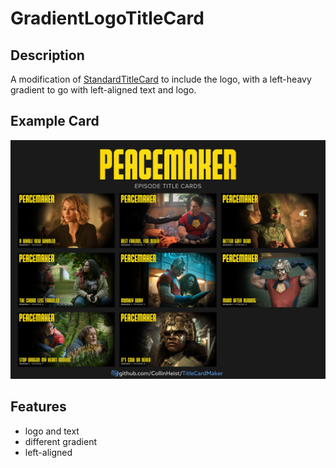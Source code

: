 # GradientLogoTitleCard
## Description
A modification of [StandardTitleCard](https://github.com/CollinHeist/TitleCardMaker/wiki/StandardTitleCard) to include the logo, with a left-heavy gradient to go with left-aligned text and logo.

## Example Card
<img src="https://github.com/Beedman/TitleCardMaker-CardTypes/blob/d272f087043facaf444426963dc07e682108d898/Beedman/example.jpg" width="1000"/>

## Features
- logo and text
- different gradient
- left-aligned
